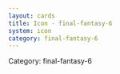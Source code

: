 ```yaml
---
layout: cards
title: Icon - final-fantasy-6
system: icon
category: final-fantasy-6
---
```

<div class="alert alert-secondary mb-4"><span class="i18n innerHTML-category">Category: </span><span class="i18n innerHTML-cat-final-fantasy-6">final-fantasy-6</span></div>

